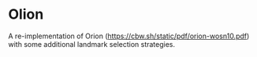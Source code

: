 # Olion
A re-implementation of Orion (https://cbw.sh/static/pdf/orion-wosn10.pdf) with some additional landmark selection strategies.
